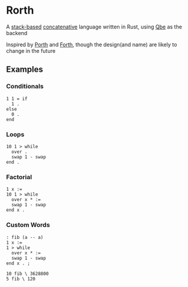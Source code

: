 # Rorth

A [stack-based](https://en.wikipedia.org/wiki/Stack-oriented_programming) [concatenative](https://en.wikipedia.org/wiki/Concatenative_programming_language) language written in Rust, using [Qbe](https://c9x.me/compile/) as the backend

Inspired by [Porth](https://gitlab.com/tsoding/porth) and [Forth](https://en.wikipedia.org/wiki/Forth_(programming_language)), though the design(and name) are likely to change in the future

## Examples

### Conditionals
```forth
1 1 = if
  1 .
else 
  0 .
end 
```

### Loops
```forth
10 1 > while
  over . 
  swap 1 - swap
end .
```

### Factorial
```forth
1 x :=
10 1 > while
  over x * :=
  swap 1 - swap
end x .
```

### Custom Words
```forth
: fib (a -- a) 
1 x := 
1 > while 
  over x * := 
  swap 1 - swap 
end x . ; 

10 fib \ 3628800
5 fib \ 120
```

